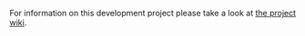For information on this development project please take a look at [the project wiki](https://github.com/TomButts/sharepad/wiki).